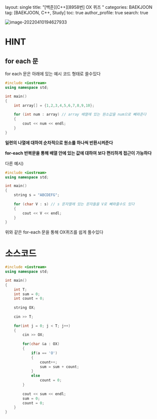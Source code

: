 layout: single
title: "[백준][C++][8958번] OX 퀴즈 "
categories: BAEKJOON
tag: [BAEKJOON, C++, Study]
toc: true
author_profile: true
search: true



![image-20220410194627933](C:\Users\307대대\AppData\Roaming\Typora\typora-user-images\image-20220410194627933.png)



# HINT

## for each 문

for each 문은 아래에 있는 예시 코드 형태로 쓸수있다

```c++
#include <iostream>
using namespace std;

int main()
{
    int array[] = {1,2,3,4,5,6,7,8,9,10};
    
    for (int num : array) // array 배열에 있는 원소값을 num으로 빼와준다 
    {
        cout << num << endl;
    }
}
```

**일련의 나열에 대하여 순차적으로 원소를 하나씩 반환시켜준다**

**for-each 반복문을 통해 배열 안에 있는 값에 대하여 보다 편리하게 접근이 가능하다**



다른 예시)

```c++
#include <iostream>
using namespace std;

int main()
{
    string s = "ABCDEFG";
    
    for (char V : s) // s 문자열에 있는 문자들을 V로 빼와줄수도 있다
    {
        cout << V << endl;
    }
}
```

위와 같은 for-each 문을 통해 OX퀴즈를 쉽게 풀수있다



# 소스코드

```c++
#include <iostream>
using namespace std;

int main()
{
	int T;
	int sum = 0;
	int count = 0;
	
	string OX;
	
	cin >> T;
	
	for(int j = 0; j < T; j++)
	{
		cin >> OX;
		
		for(char &a : OX)
		{
			if(a == 'O')
			{
				count++;
				sum = sum + count;
			}
			else
				count = 0;
		}
		
		cout << sum << endl;
		sum = 0;
		count = 0;
	}
}
```